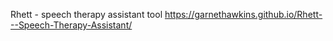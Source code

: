 Rhett - speech therapy assistant tool
https://garnethawkins.github.io/Rhett---Speech-Therapy-Assistant/
